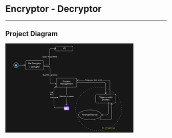 <h1> Encryptor - Decryptor </h1> 

<hr>
<h2> Project Diagram</h2>

 <img src="images/project map.png" width="400" heigth = "300">

